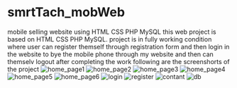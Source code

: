 # smrtTach_mobWeb
mobile selling website using HTML CSS PHP MySQL
this web project is based on HTML CSS PHP MySQL. project is in fully working condition
where user can register themself through registration form and then login in the website to bye the mobile phone through my website and then can themselv logout after completing the work
following are the screenshorts of the project
![home_page1](https://user-images.githubusercontent.com/108372076/196748408-f70e71cc-b5f0-47d5-a9d6-f1ac49c17ef2.jpg)
![home_page2](https://user-images.githubusercontent.com/108372076/196748646-685542b0-ce66-4d19-a983-2f09f321ff70.jpg)
![home_page3](https://user-images.githubusercontent.com/108372076/196748757-f266081f-718d-458a-8c8e-0bb11e6d15d4.jpg)
![home_page4](https://user-images.githubusercontent.com/108372076/196748781-ecaec6fb-73c1-4e71-a803-744ad78ccf07.jpg)
![home_page5](https://user-images.githubusercontent.com/108372076/196748796-7a51acc4-0774-43a6-a1b3-136120d14d38.jpg)
![home_page6](https://user-images.githubusercontent.com/108372076/196748824-7d40813d-8d0f-4cb5-81e4-a8d7a01a83fd.jpg)
![login](https://user-images.githubusercontent.com/108372076/196748838-c89762a0-cf02-4e23-ac70-cbbf9781ad8b.jpg)
![register](https://user-images.githubusercontent.com/108372076/196748852-81e71474-1b8e-48e3-9f89-fdc1c8f6a15f.jpg)
![contant](https://user-images.githubusercontent.com/108372076/196748867-88377557-0f49-4d11-9747-7ed85e7d80c7.jpg)
![db](https://user-images.githubusercontent.com/108372076/196749254-12dd9dd1-95e3-4336-913a-9f5cdb601c30.png)
